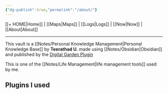 ```yaml
---
{"dg-publish":true,"permalink":"/about/"}
---
```



[[+ HOME\|Home]] | [[Maps\|Maps]] | [[Logs\|Logs]] | [[Now\|Now]] | [[About\|About]]

---

This vault is a [[Notes/Personal Knowledge Management\|Personal Knowledge Base]] by **Teerathad U.** made using [[Notes/Obsidian\|Obsidian]] and published by the [Digital Garden Plugin](https://github.com/oleeskild/obsidian-digital-garden)

This is one of the [[Notes/Life Management\|life management tools]] used by me.

## Plugins I used
